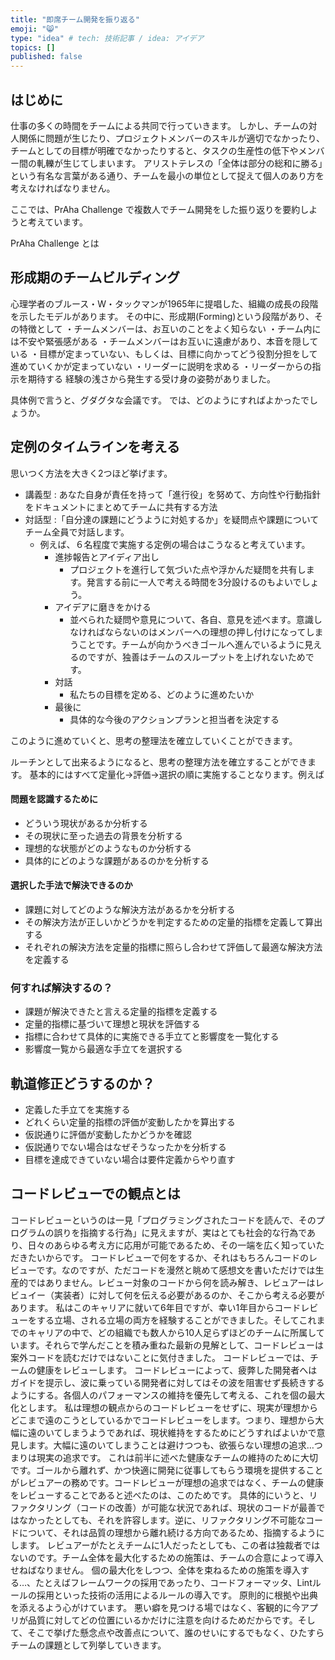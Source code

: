 ```yaml
---
title: "即席チーム開発を振り返る"
emoji: "😸"
type: "idea" # tech: 技術記事 / idea: アイデア
topics: []
published: false
---
```

## はじめに
仕事の多くの時間をチームによる共同で行っていきます。 しかし、チームの対人関係に問題が生じたり、プロジェクトメンバーのスキルが適切でなかったり、チームとしての目標が明確でなかったりすると、タスクの生産性の低下やメンバー間の軋轢が生じてしまいます。
アリストテレスの「全体は部分の総和に勝る」という有名な言葉がある通り、チームを最小の単位として捉えて個人のあり方を考えなければなりません。

ここでは、PrAha Challenge で複数人でチーム開発をした振り返りを要約しようと考えています。

PrAha Challenge とは

## 形成期のチームビルディング
心理学者のブルース・W・タックマンが1965年に提唱した、組織の成長の段階を示したモデルがあります。
その中に、形成期(Forming)という段階があり、その特徴として
・チームメンバーは、お互いのことをよく知らない
・チーム内には不安や緊張感がある
・チームメンバーはお互いに遠慮があり、本音を隠している
・目標が定まっていない、もしくは、目標に向かってどう役割分担をして進めていくかが定まっていない
・リーダーに説明を求める
・リーダーからの指示を期待する
経験の浅さから発生する受け身の姿勢がありました。

具体例で言うと、グダグタな会議です。
では、どのようにすればよかったでしょうか。

## 定例のタイムラインを考える
思いつく方法を大きく2つほど挙げます。
- 講義型 : あなた自身が責任を持って「進行役」を努めて、方向性や行動指針をドキュメントにまとめてチームに共有する方法
- 対話型 :「自分達の課題にどうように対処するか」を疑問点や課題についてチーム全員で対話します。
  - 例えば、６名程度で実施する定例の場合はこうなると考えています。
    - 進捗報告とアイディア出し 
      - プロジェクトを進行して気づいた点や浮かんだ疑問を共有します。発言する前に一人で考える時間を3分設けるのもよいでしょう。
    - アイデアに磨きをかける
      - 並べられた疑問や意見について、各自、意見を述べます。意識しなければならないのはメンバーへの理想の押し付けになってしまうことです。チームが向かうべきゴールへ進んでいるように見えるのですが、独善はチームのスループットを上げれないためです。
    - 対話
      - 私たちの目標を定める、どのように進めたいか
    - 最後に
      - 具体的な今後のアクションプランと担当者を決定する

このように進めていくと、思考の整理法を確立していくことができます。

ルーチンとして出来るようになると、思考の整理方法を確立することができます。
基本的にはすべて定量化→評価→選択の順に実施することなります。例えば

#### 問題を認識するために
- どういう現状があるか分析する
- その現状に至った過去の背景を分析する
- 理想的な状態がどのようなものか分析する
- 具体的にどのような課題があるのかを分析する

#### 選択した手法で解決できるのか
- 課題に対してどのような解決方法があるかを分析する
- その解決方法が正しいかどうかを判定するための定量的指標を定義して算出する
- それぞれの解決方法を定量的指標に照らし合わせて評価して最適な解決方法を定義する

### 何すれば解決するの？
- 課題が解決できたと言える定量的指標を定義する
- 定量的指標に基づいて理想と現状を評価する
- 指標に合わせて具体的に実施できる手立てと影響度を一覧化する
- 影響度一覧から最適な手立てを選択する

## 軌道修正どうするのか？
- 定義した手立てを実施する
- どれくらい定量的指標の評価が変動したかを算出する
- 仮説通りに評価が変動したかどうかを確認
- 仮説通りでない場合はなぜそうなったかを分析する
- 目標を達成できていない場合は要件定義からやり直す

## コードレビューでの観点とは
コードレビューというのは一見「プログラミングされたコードを読んで、そのプログラムの誤りを指摘する行為」に見えますが、実はとても社会的な行為であり、日々のあらゆる考え方に応用が可能であるため、その一端を広く知っていただきたいからです。
コードレビューで何をするか、それはもちろんコードのレビューです。なのですが、ただコードを漫然と眺めて感想文を書いただけでは生産的ではありません。レビュー対象のコードから何を読み解き、レビュアーはレビュイー（実装者）に対して何を伝える必要があるのか、そこから考える必要があります。
私はこのキャリアに就いて6年目ですが、幸い1年目からコードレビューをする立場、される立場の両方を経験することができました。そしてこれまでのキャリアの中で、どの組織でも数人から10人足らずほどのチームに所属しています。それらで学んだことを積み重ねた最新の見解として、コードレビューは案外コードを読むだけではないことに気付きました。
コードレビューでは、チームの健康をレビューします。
コードレビューによって、疲弊した開発者へはガイドを提示し、波に乗っている開発者に対してはその波を阻害せず長続きするようにする。各個人のパフォーマンスの維持を優先して考える、これを個の最大化とします。
私は理想の観点からのコードレビューをせずに、現実が理想からどこまで遠のこうとしているかでコードレビューをします。つまり、理想から大幅に遠のいてしまうようであれば、現状維持をするためにどうすればよいかで意見します。大幅に遠のいてしまうことは避けつつも、欲張らない理想の追求…つまりは現実の追求です。
これは前半に述べた健康なチームの維持のために大切です。ゴールから離れず、かつ快適に開発に従事してもらう環境を提供することがレビュアーの務めです。コードレビューが理想の追求ではなく、チームの健康をレビューすることであると述べたのは、このためです。
具体的にいうと、リファクタリング（コードの改善）が可能な状況であれば、現状のコードが最善ではなかったとしても、それを許容します。逆に、リファクタリング不可能なコードについて、それは品質の理想から離れ続ける方向であるため、指摘するようにします。
レビュアーがたとえチームに1人だったとしても、この者は独裁者ではないのです。チーム全体を最大化するための施策は、チームの合意によって導入せねばなりません。
個の最大化をしつつ、全体を束ねるための施策を導入する…、たとえばフレームワークの採用であったり、コードフォーマッタ、Lintルールの採用といった技術の活用によるルールの導入です。
原則的に根拠や出典を添えるよう心がけています。
悪い癖を見つける場ではなく、客観的に今アプリが品質に対してどの位置にいるかだけに注意を向けるためだからです。そして、そこで挙げた懸念点や改善点について、誰のせいにするでもなく、ひたすらチームの課題として列挙していきます。